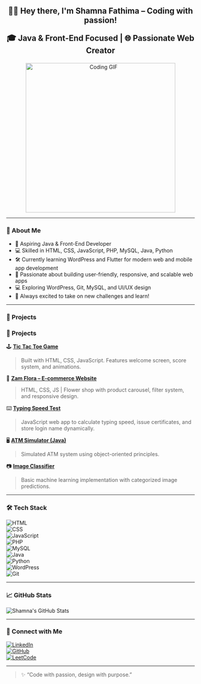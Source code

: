 <h2 align="center">
  👩‍💻 Hey there, I'm Shamna Fathima – Coding with passion!
  
  🎓  Java & Front-End Focused | 🌐 Passionate Web Creator
</h2>



<p align="center">
  <img src="https://media.tenor.com/iMUKJ0TEeOkAAAAM/anime-keyboard.gif" alt="Coding GIF" width="400"/>
</p>

----

### 🌟 About Me
- 🌱 Aspiring Java & Front-End Developer
- 💻 Skilled in HTML, CSS, JavaScript, PHP, MySQL, Java, Python
- 🛠️ Currently learning WordPress and Flutter for modern web and mobile app development
- 🎯 Passionate about building user-friendly, responsive, and scalable web apps
- 💻 Exploring WordPress, Git, MySQL, and UI/UX design   
- 🚀 Always excited to take on new challenges and learn!


---

### 🧩 Projects

### 🧩 Projects

🕹️ **[Tic Tac Toe Game](https://github.com/ShamnaFathima/tic-tac-toe)**  
> Built with HTML, CSS, JavaScript. Features welcome screen, score system, and animations.

🌸 **[Zam Flora – E-commerce Website](https://github.com/ShamnaFathima/Web-designs)**  
> HTML, CSS, JS | Flower shop with product carousel, filter system, and responsive design.

⌨️ **[Typing Speed Test](https://github.com/ShamnaFathima/typing-speed-test)**  
> JavaScript web app to calculate typing speed, issue certificates, and store login name dynamically.

🖥️ **[ATM Simulator (Java)](https://github.com/ShamnaFathima/atm-simulator)**  
> Simulated ATM system using object-oriented principles.

📷 **[Image Classifier](https://github.com/ShamnaFathima/image-classifier)**  
> Basic machine learning implementation with categorized image predictions.


---

### 🛠️ Tech Stack

![HTML](https://img.shields.io/badge/-HTML5-E34F26?logo=html5&logoColor=white)  
![CSS](https://img.shields.io/badge/-CSS3-1572B6?logo=css3&logoColor=white)  
![JavaScript](https://img.shields.io/badge/-JavaScript-F7DF1E?logo=javascript&logoColor=black)  
![PHP](https://img.shields.io/badge/-PHP-777BB4?logo=php&logoColor=white)  
![MySQL](https://img.shields.io/badge/-MySQL-4479A1?logo=mysql&logoColor=white)  
![Java](https://img.shields.io/badge/-Java-007396?logo=java&logoColor=white)  
![Python](https://img.shields.io/badge/-Python-3776AB?logo=python&logoColor=white)  
![WordPress](https://img.shields.io/badge/-WordPress-21759B?logo=wordpress&logoColor=white)  
![Git](https://img.shields.io/badge/-Git-F05032?logo=git&logoColor=white)

---

### 📈 GitHub Stats

![Shamna's GitHub Stats](https://github-readme-stats.vercel.app/api?username=ShamnaFathima&show_icons=true&theme=radical)

---

### 🔗 Connect with Me

[![LinkedIn](https://img.shields.io/badge/-LinkedIn-blue?style=flat-square&logo=linkedin)](https://www.linkedin.com/in/shamna-fathima-n-0745202b0)  
[![GitHub](https://img.shields.io/badge/-GitHub-black?style=flat-square&logo=github)](https://github.com/ShamnaFathima)  
[![LeetCode](https://img.shields.io/badge/-LeetCode-FFA116?style=flat-square&logo=leetcode&logoColor=white)](https://leetcode.com/)

---

> ✨ “Code with passion, design with purpose.”
